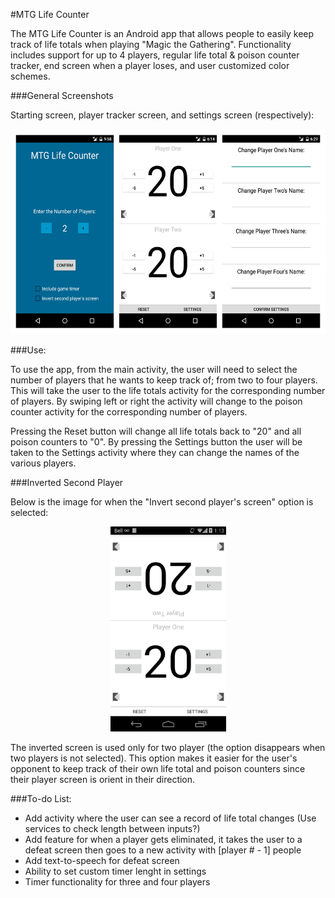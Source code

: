 #MTG Life Counter

The MTG Life Counter is an Android app that allows people to easily keep track of life totals when playing "Magic the Gathering". Functionality includes support for up to 4 players, regular life total & poison counter tracker, end screen when a player loses, and user customized color schemes.

###General Screenshots

Starting screen, player tracker screen, and settings screen (respectively):

<p align="center">
  <img src="https://github.com/markviola/android-mtg-life-counter/blob/master/images/all_types_screen.jpg?raw=true" alt="Player Screens" height="328px" width="555px"/>
</p>

###Use:

To use the app, from the main activity, the user will need to select the number of players that he wants to keep track of; from two to four players. This will take the user to the life totals activity for the corresponding number of players. By swiping left or right the activity will change to the poison counter activity for the corresponding number of players. 

Pressing the Reset button will change all life totals back to "20" and all poison counters to "0". By pressing the Settings button the user will be taken to the Settings activity where they can change the names of the various players.

###Inverted Second Player

Below is the image for when the "Invert second player's screen" option is selected:

<p align="center">
  <img src="https://github.com/markviola/android-mtg-life-counter/blob/master/images/two_player_inverted_new.png?raw=true" alt="Invered Player Screens" height="328px" width="185px"/>
</p>

The inverted screen is used only for two player (the option disappears when two players is not selected). This option makes it easier for the user's opponent to keep track of their own life total and poison counters since their player screen is orient in their direction. 


###To-do List:
* Add activity where the user can see a record of life total changes (Use services to check length between inputs?)
* Add feature for when a player gets eliminated, it takes the user to a defeat screen then goes to a new activity with [player # - 1] people
* Add text-to-speech for defeat screen
* Ability to set custom timer lenght in settings
* Timer functionality for three and four players